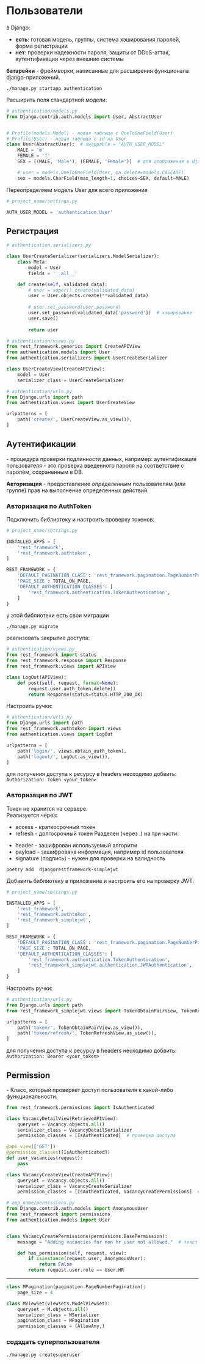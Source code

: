 # Пользователи

в Django:
* **есть**:
    готовая модель, группы, система хэширования паролей, форма регистрации
* **нет**:
    проверки надежности пароля, защиты от DDoS-аттак, аутентификации через внешние системы

**батарейки** - фреймворки, написанные для расширения функционала django-приложений.

```shell
./manage.py startapp authentication
```

Расширить поля стандартной модели:

```python
# authentication/models.py
from Django.contrib.auth.models import User, AbstractUser


# Profile(models.Model) - новая таблица c OneToOneField(User)
# Profile(User) - новая таблица с id на User
class User(AbstractUser):  # swappable = "AUTH_USER_MODEL"
    MALE = 'm'
    FEMALE = 'f'
    SEX = [(MALE, 'Male'), (FEMALE, 'Female')]  # для отображения в django формах

    # user = models.OneToOneField(User, on_delete=models.CASCADE)
    sex = models.CharField(max_length=1, choices=SEX, default=MALE)
```

Переопределяем модель User для всего приложения
```python
# project_name/settings.py

AUTH_USER_MODEL = 'authentication.User'
```


## Регистрация

```python
# authentication.serializers.py

class UserCreateSerializer(serializers.ModelSerializer):
    class Meta:
        model = User
        fields = '__all__'

    def create(self, validated_data):
        # user = super().create(validated_data)
        user = User.objects.create(**validated_data)
        
        # user.set_password(user.password)
        user.set_password(validated_data['password'])  # хэширование
        user.save()
        
        return user
```

```python
# authentication/views.py
from rest_framework.generics import CreateAPIView
from authentication.models import User
from authentication.serializers import UserCreateSerializer

class UserCreateView(CreateAPIView):
    model = User
    serializer_class = UserCreateSerializer
```

```python
# authentication/urls.py
from Django.urls import path
from authentication.views import UserCreateView

urlpatterns = [
    path('create/', UserCreateView.as_view()),
]
```
    

## Aутентификации

\- процедура проверки подлинности данных, например: аутентификация пользователя - это проверка введенного пароля на соответствие с паролем, сохраненным в DB.

**Авторизация** - предоставление *определенным* пользователям (или группе) прав на выполнение определенных действий.

### Авторизация по AuthToken

Подключить библиотеку и настроить проверку токенов:
```python
# project_name/settings.py

INSTALLED_APPS = [
    'rest_framework',
    'rest_framework.authtoken',
]

REST_FRAMEWORK = {
    'DEFAULT_PAGINATION_CLASS': 'rest_framework.pagination.PageNumberPagination',
    'PAGE_SIZE': TOTAL_ON_PAGE,
    'DEFAULT_AUTHENTICATION_CLASSES': [
        'rest_framework.authentication.TokenAuthentication',
    ]
}
```

у этой библиотеки есть свои миграции

```shell
./manage.py migrate
```

реализовать закрытие доступа:
```python
# authentication/views.py
from rest_framework import status
from rest_framework.response import Response
from rest_framework.views import APIView

class LogOut(APIView):
    def post(self, request, format=None):
        request.user.auth_token.delete()
        return Response(status=status.HTTP_200_OK)
```

Настроить ручки:

```python
# authentication/urls.py
from Django.urls import path
from rest_framework.authtoken import views
from authentication.views import LogOut

urlpatterns = [
    path('login/', views.obtain_auth_token),
    path('logout/', LogOut.as_view()),
]
```

для получения доступа к ресурсу в headers неоходимо добвить:
`Authorization: Token <your_token>`


### Авторизация по JWT

Токен не хранится на сервере.\
Реализуется через:
- access - краткосрочный токен
- refresh - долгосрочный токен
Разделен (через .) на три части:
* header - зашифрован используемый алгоритм
* payload - зашифрована информация, например id пользователя
* signature (подпись) - нужен для проверки на валидность


```shell
poetry add  djangorestframework-simplejwt
```

Добавить библиотеку в приложение и настроить его на проверку JWT:
```python
# project_name/settings.py

INSTALLED_APPS = [
    'rest_framework',
    'rest_framework.authtoken',
    'rest_framework_simplejwt',
]

REST_FRAMEWORK = {
    'DEFAULT_PAGINATION_CLASS': 'rest_framework.pagination.PageNumberPagination',
    'PAGE_SIZE': TOTAL_ON_PAGE,
    'DEFAULT_AUTHENTICATION_CLASSES': [
        'rest_framework.authentication.TokenAuthentication',
        'rest_framework_simplejwt.authentication.JWTAuthentication',
    ]
}
```

Настроить ручки:

```python
# authentication/urls.py
from Django.urls import path
from rest_framework_simplejwt.views import TokenObtainPairView, TokenRefreshView

urlpatterns = [
    path('token/', TokenObtainPairView.as_view()),
    path('token/refresh/', TokenRefreshView.as_view()),
]
```

для получения доступа к ресурсу в headers неоходимо добвить:
`Authorization: Bearer <your_token>`


## Permission

\- Класс, который проверяет доступ пользователя к какой-либо функциональности.

```python
from rest_framework.permissions import IsAuthenticated

class VacancyDetailView(RetrieveAPIView):
    queryset = Vacancy.objects.all()
    serializer_class = VacancyDetailSerializer
    permission_classes = [IsAuthenticated]  # проверка доступа

@api_view(['GET'])
@permission_classes([IsAuthenticated])
def user_vacancies(request):
    pass

class VacancyCreateView(CreateAPIView):
    queryset = Vacancy.objects.all()
    serializer_class = VacancyCreateSerializer
    permission_classes = [IsAuthenticated, VacancyCreatePermissions]  # добавление своей проверки
```

```python
# app_name/permissions.py
from Django.contrib.auth.models import AnonymousUser
from rest_framework import permissions
from authentication.models import User


class VacancyCreatePermissions(permissions.BasePermission):
    message = "Adding vacancies for non hr user not allowed."  # текст ошибки

    def has_permission(self, request, view):
        if isinstance(request.user, AnonymousUser):
            return False
        return request.user.role == User.HR
```

---

```python
class MPagination(pagination.PageNumberPagination):
    page_size = 4

class MViewSet(viewsets.ModelViewSet):
    queryset = M.objects.all()
    serializer_class = MSerializer
    pagination_class = MPagination
    permission_classes = (AllowAny,)
```

### содздать суперпользователя

```shell
./manage.py createsuperuser
```
